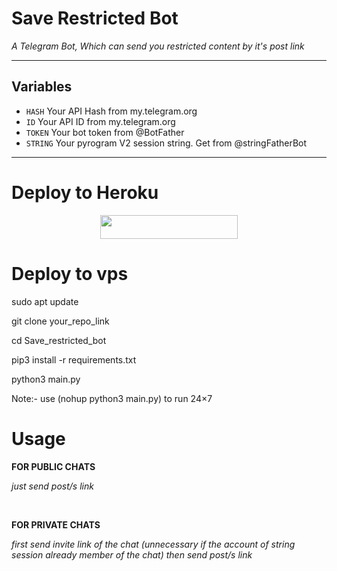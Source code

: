 # Save Restricted Bot

*A Telegram Bot, Which can send you restricted content by it's post link*

---

## Variables

- `HASH` Your API Hash from my.telegram.org
- `ID` Your API ID from my.telegram.org
- `TOKEN` Your bot token from @BotFather
- `STRING` Your pyrogram V2 session string. 
            Get from @stringFatherBot

---
# Deploy to Heroku
<p align="center"><a href="https://dashboard.heroku.com/new?template=https://github.com/MyraTeam204/saverestrictedcontentBot"> <img src="https://img.shields.io/badge/Deploy%20To%20Heroku-orange?style=for-the-badge&logo=heroku" width="220" height="38.45"/></a></p>

# Deploy to vps
sudo apt update

git clone your_repo_link

cd Save_restricted_bot

pip3 install -r requirements.txt

python3 main.py

Note:- use (nohup python3 main.py) to run 24×7

# Usage

__FOR PUBLIC CHATS__

_just send post/s link_

<br>

__FOR PRIVATE CHATS__

_first send invite link of the chat (unnecessary if the account of string session already member of the chat)
then send post/s link_

